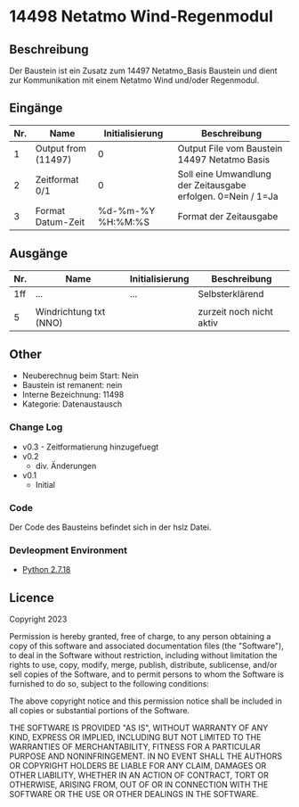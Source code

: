 # 14498 Netatmo Wind-Regenmodul

## Beschreibung 

Der Baustein ist ein Zusatz zum 14497 Netatmo_Basis Baustein und dient zur Kommunikation mit einem Netatmo Wind und/oder Regenmodul. 


## Eingänge

| Nr. | Name                | Initialisierung   | Beschreibung                                                 |
|-----|---------------------|-------------------|--------------------------------------------------------------|
| 1   | Output from (11497) | 0                 | Output File vom Baustein 14497 Netatmo Basis                 |
| 2   | Zeitformat 0/1      | 0                 | Soll eine Umwandlung der Zeitausgabe erfolgen. 0=Nein / 1=Ja |
| 3   | Format Datum-Zeit   | %d-%m-%Y %H:%M:%S | Format der Zeitausgabe                                       |


## Ausgänge

| Nr. | Name           | Initialisierung | Beschreibung             |
|-----|----------------|-----------------|--------------------------|
| 1ff | ...            | ...             | Selbsterklärend          |
|     |  |                 |                          |
| 5   | Windrichtung txt (NNO) |                 | zurzeit noch nicht aktiv |



## Other

- Neuberechnug beim Start: Nein
- Baustein ist remanent: nein
- Interne Bezeichnung: 11498
- Kategorie: Datenaustausch


### Change Log

- v0.3
      - Zeitformatierung hinzugefuegt
 - v0.2
      - div. Änderungen    
 - v0.1
      - Initial


### Code

Der Code des Bausteins befindet sich in der hslz Datei.


### Devleopment Environment

- [Python 2.7.18](https://www.python.org/download/releases/2.7/)


## Licence

Copyright 2023

Permission is hereby granted, free of charge, to any person obtaining a copy of this software and associated documentation files (the "Software"), to deal in the Software without restriction, including without limitation the rights to use, copy, modify, merge, publish, distribute, sublicense, and/or sell copies of the Software, and to permit persons to whom the Software is furnished to do so, subject to the following conditions:

The above copyright notice and this permission notice shall be included in all copies or substantial portions of the Software.

THE SOFTWARE IS PROVIDED "AS IS", WITHOUT WARRANTY OF ANY KIND, EXPRESS OR IMPLIED, INCLUDING BUT NOT LIMITED TO THE WARRANTIES OF MERCHANTABILITY, FITNESS FOR A PARTICULAR PURPOSE AND NONINFRINGEMENT. IN NO EVENT SHALL THE AUTHORS OR COPYRIGHT HOLDERS BE LIABLE FOR ANY CLAIM, DAMAGES OR OTHER LIABILITY, WHETHER IN AN ACTION OF CONTRACT, TORT OR OTHERWISE, ARISING FROM, OUT OF OR IN CONNECTION WITH THE SOFTWARE OR THE USE OR OTHER DEALINGS IN THE SOFTWARE.
